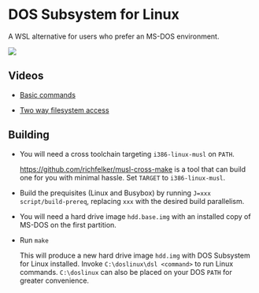 # DOS Subsystem for Linux

A WSL alternative for users who prefer an MS-DOS environment.

![](https://charlie.su/screenshot-a0a0fbb6317dd5.png)

## Videos

* [Basic commands](https://charlie.su/doslinux_demo-f5c2031c25d47a.mp4)

* [Two way filesystem access](https://charlie.su/doslinux_two_way_filesystem-35aadae02ad5ec.mp4)

## Building

* You will need a cross toolchain targeting `i386-linux-musl` on `PATH`.

  https://github.com/richfelker/musl-cross-make is a tool that can build one for you with minimal hassle. Set `TARGET` to `i386-linux-musl`.

* Build the prequisites (Linux and Busybox) by running `J=xxx script/build-prereq`, replacing `xxx` with the desired build parallelism.

* You will need a hard drive image `hdd.base.img` with an installed copy of MS-DOS on the first partition.

* Run `make`

  This will produce a new hard drive image `hdd.img` with DOS Subsystem for Linux installed. Invoke `C:\doslinux\dsl <command>` to run Linux commands. `C:\doslinux` can also be placed on your DOS `PATH` for greater convenience.
